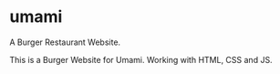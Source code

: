 # umami
A Burger Restaurant Website.

This is a Burger Website for Umami. 
Working with HTML, CSS and JS.

